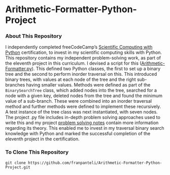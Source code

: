 # Arithmetic-Formatter-Python-Project
### About This Repository
I independently completed freeCodeCamp’s [Scientific Computing with Python](https://www.freecodecamp.org/learn/scientific-computing-with-python/) certification, to invest in my scientific computing skills with Python. This repository contains my independent problem-solving work, as part of the eleventh project in this curriculum. I devised a script for this ([Arithmetic-Formatter.py](https://github.com/franpanteli/Arithmetic-Formatter-Python-Project/blob/main/Arithmetic-Formatter.py)). This defined two Python classes, the first to set up a binary tree and the second to perform inorder traversal on this. This introduced binary trees, with values at each node of the tree and the right sub-branches having smaller values. Methods were defined as part of the `BinarySearchTree` class, which added nodes into the tree, searched for a node with a given key, deleted nodes from the tree and found the minimum value of a sub-branch. These were combined into an inorder traversal method and further methods were defined to implement these recursively. A test instance of the tree class was next instantiated, with seven nodes. The project .py file includes in-depth problem solving approaches used to write this and my project [problem solving notes](https://github.com/franpanteli/Arithmetic-Formatter-Python-Project/blob/main/Arithmetic%20Formatter%20Problem%20Solving%20Thought%20Process%20Notes.txt) contain more information regarding its theory. This enabled me to invest in my traversal binary search knowledge with Python and marked the successful completion of the eleventh project in the certification.

### To Clone This Repository
```
git clone https://github.com/franpanteli/Arithmetic-Formatter-Python-Project.git 
```
